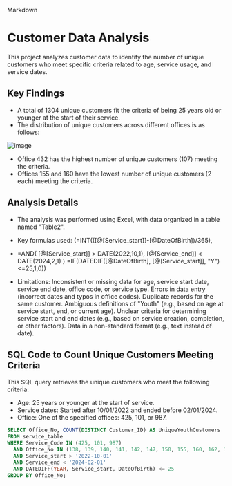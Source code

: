 Markdown
# Customer Data Analysis

This project analyzes customer data to identify the number of unique customers who meet specific criteria related to age, service usage, and service dates.

## Key Findings

*   A total of 1304 unique customers fit the criteria of being 25 years old or younger at the start of their service.
*   The distribution of unique customers across different offices is as follows:

   ![image](https://github.com/user-attachments/assets/50ae5ba9-d94c-49d2-a2e6-ba61243a3869)


*   Office 432 has the highest number of unique customers (107) meeting the criteria.
*   Offices 155 and 160 have the lowest number of unique customers (2 each) meeting the criteria.

## Analysis Details

*   The analysis was performed using Excel, with data organized in a table named "Table2".
*   Key formulas used: (=INT(([@[Service_start]]-[@DateOfBirth])/365),
*   =AND(
    [@[Service_start]] > DATE(2022,10,1),
    [@[Service_end]] < DATE(2024,2,1)
)
=IF(DATEDIF([@DateOfBirth], [@[Service_start]], "Y")<=25,1,0))

*  Limitations: Inconsistent or missing data for age, service start date, service end date, office code, or service type.
  Errors in data entry (incorrect dates and typos in office codes).
  Duplicate records for the same customer. Ambiguous definitions of "Youth" (e.g., based on age at service start, end, or current age).
  Unclear criteria for determining service start and end dates (e.g., based on service creation, completion, or other factors).
  Data in a non-standard format (e.g., text instead of date).

 ## SQL Code to Count Unique Customers Meeting Criteria

This SQL query retrieves the unique customers who meet the following criteria:

* Age: 25 years or younger at the start of service.
* Service dates: Started after 10/01/2022 and ended before 02/01/2024.
* Office: One of the specified offices: 425, 101, or 987.

```sql
SELECT Office_No, COUNT(DISTINCT Customer_ID) AS UniqueYouthCustomers
FROM service_table
WHERE Service_Code IN (425, 101, 987)
  AND Office_No IN (138, 139, 140, 141, 142, 147, 150, 155, 160, 162, 181, 262, 312, 432, 433)
  AND Service_start > '2022-10-01'
  AND Service_end < '2024-02-01'
  AND DATEDIFF(YEAR, Service_start, DateOfBirth) <= 25
GROUP BY Office_No;
